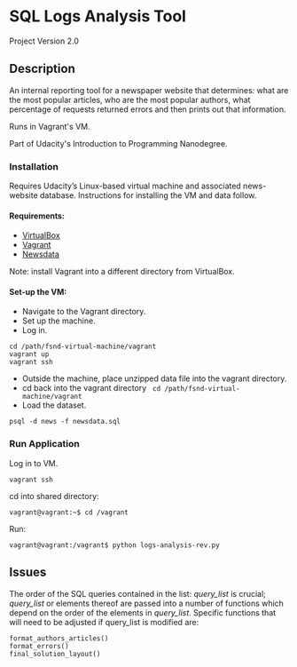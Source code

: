# SQL Logs Analysis Tool
Project Version 2.0 
## Description
An internal reporting tool for a newspaper website that determines: what are the most popular articles, who are the most popular authors, what percentage of requests returned errors and then prints out that information.

Runs in Vagrant's VM. 

Part of Udacity's Introduction to Programming Nanodegree.
### Installation
Requires Udacity’s Linux-based virtual machine and associated news-website database.
Instructions for installing the VM and data follow.
#### Requirements:
* [VirtualBox](https://www.virtualbox.org/wiki/Downloads)
* [Vagrant](https://www.vagrantup.com/downloads.html)
* [Newsdata](https://d17h27t6h515a5.cloudfront.net/topher/2016/August/57b5f748_newsdata/newsdata.zip)

Note: install Vagrant into a different directory from VirtualBox.

#### Set-up the VM:
* Navigate to the Vagrant directory.
* Set up the machine.
* Log in.
```
cd /path/fsnd-virtual-machine/vagrant
vagrant up
vagrant ssh
```
* Outside the machine, place unzipped data file into the vagrant directory.
* cd back into the vagrant directory
``` cd /path/fsnd-virtual-machine/vagrant```
* Load the dataset.
```
psql -d news -f newsdata.sql
```

### Run Application
Log in to VM.
```
vagrant ssh
```
cd into shared directory:
```
vagrant@vagrant:~$ cd /vagrant
```
Run:
```
vagrant@vagrant:/vagrant$ python logs-analysis-rev.py
```
## Issues
The order of the SQL queries contained in the list: *query_list* is crucial; *query_list* or elements thereof are passed into a number of functions which depend on the order of the elements in *query_list*. Specific functions that will need to be adjusted if query_list is modified are:
```
format_authors_articles()
format_errors()
final_solution_layout()
```
